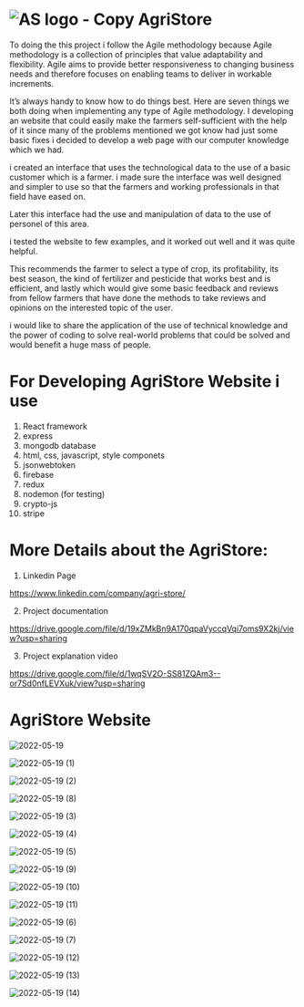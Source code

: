 
# ![AS logo - Copy](https://user-images.githubusercontent.com/96968334/169337871-07ed0996-6786-4aca-8861-1869ab54e943.png) AgriStore



To doing the this project i follow the Agile methodology because Agile methodology is a collection of principles that value adaptability and flexibility. Agile aims to provide better responsiveness to changing business needs and therefore focuses on enabling teams to deliver in workable increments.

It’s always handy to know how to do things best. Here are seven things we both doing when implementing any type of Agile methodology.
I developing an website that could easily make the farmers self-sufficient with the help of it since many of the problems mentioned we got know had just some basic fixes i decided to develop a web page with our computer knowledge which we had.

i created an interface that uses the technological data to the use of a basic customer which is a farmer. i made sure the interface was well designed and simpler to use so that the farmers and working professionals in that field have eased on.

Later this interface had the use and manipulation of data to the use of personel of this area.

i tested the website to few examples, and it worked out well and it was quite helpful.

This recommends the farmer to select a type of crop, its profitability, its best season, the kind of fertilizer and pesticide that works best and is efficient, and lastly which would give some basic feedback and reviews from fellow farmers that have done the methods to take reviews and opinions on the interested topic of the user.

i would like to share the application of the use of technical knowledge and the power of coding to solve real-world problems that could be solved and would benefit a huge mass of people.

# For Developing AgriStore Website i use

1. React framework
2. express
3. mongodb database
4. html, css, javascript, style componets
5. jsonwebtoken
6. firebase
7. redux
8. nodemon (for testing)
9. crypto-js
10. stripe



# More Details about the AgriStore:

1. Linkedin Page

  https://www.linkedin.com/company/agri-store/

2. Project documentation

  https://drive.google.com/file/d/19xZMkBn9A170qpaVyccqVqi7oms9X2kj/view?usp=sharing

3. Project explanation video

  https://drive.google.com/file/d/1wqSV2O-SS81ZQAm3--or7Sd0nfLEVXuk/view?usp=sharing
  
  
# AgriStore Website



![2022-05-19](https://user-images.githubusercontent.com/96968334/169333842-5b9e72df-fa94-4e2c-ae07-c2acac981c4a.png)



![2022-05-19 (1)](https://user-images.githubusercontent.com/96968334/169334013-4d3f5f7e-b6e8-4166-83cb-dd6b47c9f63f.png)



![2022-05-19 (2)](https://user-images.githubusercontent.com/96968334/169334220-87fa645c-7cbd-46aa-ae45-79b4c7cc67a6.png)



![2022-05-19 (8)](https://user-images.githubusercontent.com/96968334/169334651-09d7f475-541a-45f9-8d9c-fbabb8dfd11f.png)



![2022-05-19 (3)](https://user-images.githubusercontent.com/96968334/169334756-fd232760-c657-4c21-ad19-2e743027c890.png)



![2022-05-19 (4)](https://user-images.githubusercontent.com/96968334/169335027-c8580d06-9c65-4c71-8e57-2eb6a5146b40.png)



![2022-05-19 (5)](https://user-images.githubusercontent.com/96968334/169335201-2493f9af-58da-4526-bf16-07e373ec48b3.png)



![2022-05-19 (9)](https://user-images.githubusercontent.com/96968334/169335353-dd0b3d4a-48b5-4f99-abbc-4f22ca9b2adf.png)



![2022-05-19 (10)](https://user-images.githubusercontent.com/96968334/169335411-4ba841cb-fa7e-483b-b9f3-1941d12904e5.png)



![2022-05-19 (11)](https://user-images.githubusercontent.com/96968334/169335491-dbf8ad4a-6730-4225-b60b-6ed89b7fa073.png)



![2022-05-19 (6)](https://user-images.githubusercontent.com/96968334/169335566-cbae8917-71f3-4976-9a73-4f486c778e5f.png)



![2022-05-19 (7)](https://user-images.githubusercontent.com/96968334/169335618-8e75c460-8bed-46a6-91fe-e069d3f71cb8.png)



![2022-05-19 (12)](https://user-images.githubusercontent.com/96968334/169335698-af6acb4f-4ff3-42cf-a606-1863db803058.png)



![2022-05-19 (13)](https://user-images.githubusercontent.com/96968334/169335759-0edfb26c-2743-4a09-834a-4805c0c629f4.png)



![2022-05-19 (14)](https://user-images.githubusercontent.com/96968334/169335828-047997b8-90fd-441a-8865-1374786c630b.png)
